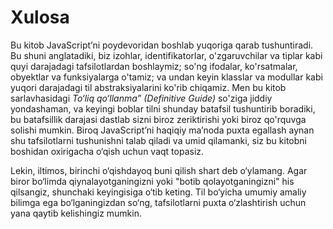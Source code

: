 # Xulosa

Bu kitob JavaScript’ni poydevoridan boshlab yuqoriga qarab tushuntiradi. Bu shuni anglatadiki, biz izohlar, identifikatorlar, o'zgaruvchilar va tiplar kabi quyi darajadagi tafsilotlardan boshlaymiz; so'ng ifodalar, ko'rsatmalar, obyektlar va funksiyalarga o'tamiz; va undan keyin klasslar va modullar kabi yuqori darajadagi til abstraksiyalarini ko'rib chiqamiz. Men bu kitob sarlavhasidagi _To‘liq qo‘llanma” (Definitive Guide)_ so'ziga jiddiy yondashaman, va keyingi boblar tilni shunday batafsil tushuntirib boradiki, bu batafsillik darajasi dastlab sizni biroz zeriktirishi yoki biroz qo'rquvga solishi mumkin. Biroq JavaScript’ni haqiqiy ma’noda puxta egallash aynan shu tafsilotlarni tushunishni talab qiladi va umid qilamanki, siz bu kitobni boshidan oxirigacha o‘qish uchun vaqt topasiz.

Lekin, iltimos, birinchi o‘qishdayoq buni qilish shart deb o‘ylamang. Agar biror bo‘limda qiynalayotganingizni yoki "botib qolayotganingizni" his qilsangiz, shunchaki keyingisiga o‘tib keting. Til bo‘yicha umumiy amaliy bilimga ega bo‘lganingizdan so‘ng, tafsilotlarni puxta o‘zlashtirish uchun yana qaytib kelishingiz mumkin.

